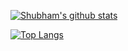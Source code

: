 [![Shubham's github stats](https://github-readme-stats.vercel.app/api?username=shubham030&count_private=true&show_icons=true)](https://github.com/anuraghazra/github-readme-stats)

[![Top Langs](https://github-readme-stats.vercel.app/api/top-langs/?username=shubham030&layout=compact)](https://github.com/anuraghazra/github-readme-stats)
